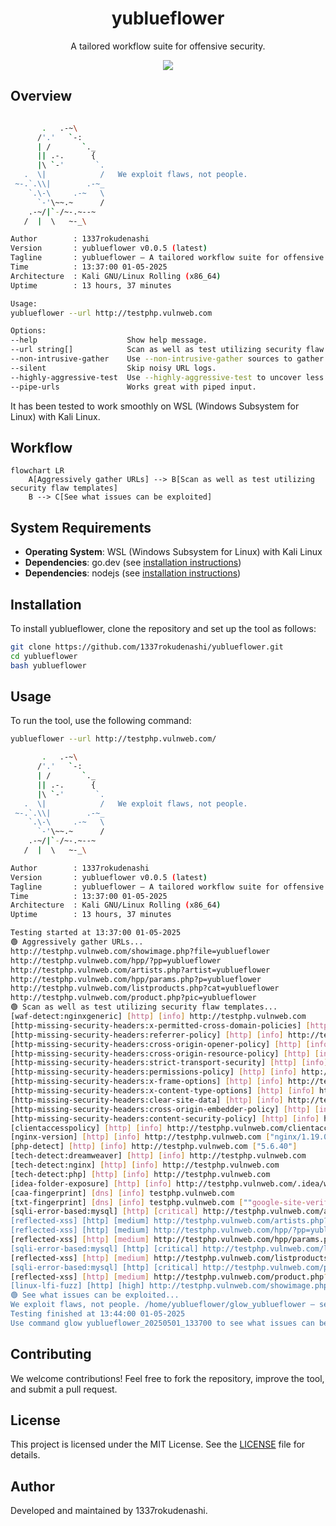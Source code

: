 <h1 align="center">yublueflower</h1>

<p align="center">
  A tailored workflow suite for offensive security.
</p>

<p align="center">
  <img src="https://img.shields.io/badge/Kali-268BEE?style=for-the-badge&logo=kalilinux&logoColor=white">
</p>

## Overview

```bash

       .   .-~\
      /'.'   `-:
      | /       `._
      || .-.      {
      |\ `-'       `.
   .  \|            /   We exploit flaws, not people.
 ~-.`.\\|        .-~_
    `.\-\     .-~   \
      `-'\~~.~      /
    .-~/|`-/~-.~--~
   /  |  \   ~-_\

Author        : 1337rokudenashi
Version       : yublueflower v0.0.5 (latest)
Tagline       : yublueflower — A tailored workflow suite for offensive security.
Time          : 13:37:00 01-05-2025
Architecture  : Kali GNU/Linux Rolling (x86_64)
Uptime        : 13 hours, 37 minutes

Usage:
yublueflower --url http://testphp.vulnweb.com

Options:
--help                    Show help message.
--url string[]            Scan as well as test utilizing security flaw templates.
--non-intrusive-gather    Use --non-intrusive-gather sources to gather URLs (Wayback, AlienVault, Common Crawl).
--silent                  Skip noisy URL logs.
--highly-aggressive-test  Use --highly-aggressive-test to uncover less obvious flaws.
--pipe-urls               Works great with piped input.
```

It has been tested to work smoothly on WSL (Windows Subsystem for Linux) with Kali Linux.

## Workflow

```mermaid
flowchart LR
    A[Aggressively gather URLs] --> B[Scan as well as test utilizing security flaw templates]
    B --> C[See what issues can be exploited]
```

## System Requirements

- **Operating System**: WSL (Windows Subsystem for Linux) with Kali Linux
- **Dependencies**: go.dev (see [installation instructions](https://go.dev/doc/install))
- **Dependencies**: nodejs (see [installation instructions](https://nodejs.org/en/download))

## Installation

To install yublueflower, clone the repository and set up the tool as follows:

```bash
git clone https://github.com/1337rokudenashi/yublueflower.git
cd yublueflower
bash yublueflower
```

## Usage

To run the tool, use the following command:

```bash
yublueflower --url http://testphp.vulnweb.com/
```

```bash
       .   .-~\
      /'.'   `-:
      | /       `._
      || .-.      {
      |\ `-'       `.
   .  \|            /   We exploit flaws, not people.
 ~-.`.\\|        .-~_
    `.\-\     .-~   \
      `-'\~~.~      /
    .-~/|`-/~-.~--~
   /  |  \   ~-_\

Author        : 1337rokudenashi
Version       : yublueflower v0.0.5 (latest)
Tagline       : yublueflower — A tailored workflow suite for offensive security.
Time          : 13:37:00 01-05-2025
Architecture  : Kali GNU/Linux Rolling (x86_64)
Uptime        : 13 hours, 37 minutes

Testing started at 13:37:00 01-05-2025
🟢 Aggressively gather URLs...
http://testphp.vulnweb.com/showimage.php?file=yublueflower
http://testphp.vulnweb.com/hpp/?pp=yublueflower
http://testphp.vulnweb.com/artists.php?artist=yublueflower
http://testphp.vulnweb.com/hpp/params.php?p=yublueflower
http://testphp.vulnweb.com/listproducts.php?cat=yublueflower
http://testphp.vulnweb.com/product.php?pic=yublueflower
🟢 Scan as well as test utilizing security flaw templates...
[waf-detect:nginxgeneric] [http] [info] http://testphp.vulnweb.com
[http-missing-security-headers:x-permitted-cross-domain-policies] [http] [info] http://testphp.vulnweb.com
[http-missing-security-headers:referrer-policy] [http] [info] http://testphp.vulnweb.com
[http-missing-security-headers:cross-origin-opener-policy] [http] [info] http://testphp.vulnweb.com
[http-missing-security-headers:cross-origin-resource-policy] [http] [info] http://testphp.vulnweb.com
[http-missing-security-headers:strict-transport-security] [http] [info] http://testphp.vulnweb.com
[http-missing-security-headers:permissions-policy] [http] [info] http://testphp.vulnweb.com
[http-missing-security-headers:x-frame-options] [http] [info] http://testphp.vulnweb.com
[http-missing-security-headers:x-content-type-options] [http] [info] http://testphp.vulnweb.com
[http-missing-security-headers:clear-site-data] [http] [info] http://testphp.vulnweb.com
[http-missing-security-headers:cross-origin-embedder-policy] [http] [info] http://testphp.vulnweb.com
[http-missing-security-headers:content-security-policy] [http] [info] http://testphp.vulnweb.com
[clientaccesspolicy] [http] [info] http://testphp.vulnweb.com/clientaccesspolicy.xml
[nginx-version] [http] [info] http://testphp.vulnweb.com ["nginx/1.19.0"]
[php-detect] [http] [info] http://testphp.vulnweb.com ["5.6.40"]
[tech-detect:dreamweaver] [http] [info] http://testphp.vulnweb.com
[tech-detect:nginx] [http] [info] http://testphp.vulnweb.com
[tech-detect:php] [http] [info] http://testphp.vulnweb.com
[idea-folder-exposure] [http] [info] http://testphp.vulnweb.com/.idea/workspace.xml
[caa-fingerprint] [dns] [info] testphp.vulnweb.com
[txt-fingerprint] [dns] [info] testphp.vulnweb.com [""google-site-verification:toEctYsulNIxgraKk7H3z58PCyz2IOCc36pIupEPmYQ""]
[sqli-error-based:mysql] [http] [critical] http://testphp.vulnweb.com/artists.php?artist=yublueflower' ["SQL syntax; check the manual that corresponds to your MySQL","check the manual that corresponds to your MySQL server version"] [query:artist] [GET]
[reflected-xss] [http] [medium] http://testphp.vulnweb.com/artists.php?artist=yublueflower'"><62931> [query:artist] [GET]
[reflected-xss] [http] [medium] http://testphp.vulnweb.com/hpp/?pp=yublueflower'"><70001> [query:pp] [GET]
[reflected-xss] [http] [medium] http://testphp.vulnweb.com/hpp/params.php?p=yublueflower'"><57631> [query:p] [GET]
[sqli-error-based:mysql] [http] [critical] http://testphp.vulnweb.com/listproducts.php?cat=yublueflower' ["SQL syntax; check the manual that corresponds to your MySQL","check the manual that corresponds to your MySQL server version"] [query:cat] [GET]
[reflected-xss] [http] [medium] http://testphp.vulnweb.com/listproducts.php?cat=yublueflower'"><55382> [query:cat] [GET]
[sqli-error-based:mysql] [http] [critical] http://testphp.vulnweb.com/product.php?pic=yublueflower' ["SQL syntax; check the manual that corresponds to your MySQL","check the manual that corresponds to your MySQL server version"] [query:pic] [GET]
[reflected-xss] [http] [medium] http://testphp.vulnweb.com/product.php?pic=yublueflower'"><50858> [query:pic] [GET]
[linux-lfi-fuzz] [http] [high] http://testphp.vulnweb.com/showimage.php?file=../../etc/passwd [GET]
🟢 See what issues can be exploited...
We exploit flaws, not people. /home/yublueflower/glow_yublueflower — security issues await.
Testing finished at 13:44:00 01-05-2025
Use command glow yublueflower_20250501_133700 to see what issues can be exploited.
```

## Contributing

We welcome contributions! Feel free to fork the repository, improve the tool, and submit a pull request.

## License

This project is licensed under the MIT License. See the [LICENSE](LICENSE) file for details.

## Author

Developed and maintained by 1337rokudenashi.
